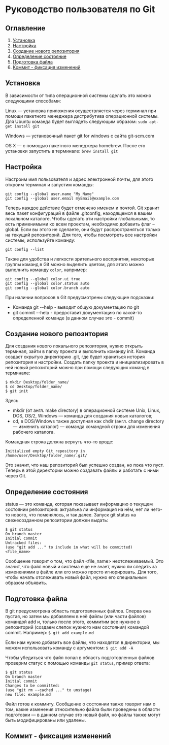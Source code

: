 # Руководство пользователя по Git

## Оглавление

1. [Установка](#установка)
2. [Настройка](#настройка)
3. [Создание нового репозитория](#создание-нового-репозитория)
4. [Определение состояние](#определение-состояния)
5. [Подготовка файла](#подготовка-файла)
6. [Коммит - фиксация изменений](#коммит---фиксация-изменений)

## Установка

В зависимости от типа операционной системы сделать это можно следующими способами:

Linux — установка приложения осуществляется через терминал при помощи пакетного менеджера дистрибутива операционной системы. Для Ubuntu команда будет выглядеть следующим образом: `sudo apt-get install git`

Windows — установочный пакет git for windows с сайта git-scm.com

OS X — с помощью пакетного менеджера homebrew. После его установки запустить в терминале: `brew install git`

## Настройка

Настроим имя пользователя и адрес электронной почты, для этого откроим терминал и запустим команды:
```
git config --global user.name "My Name"
git config --global user.email myEmail@example.com
```
Теперь каждое действие будет отмечено именем и почтой. 
Git хранит весь пакет конфигураций в файле .gitconfig, находящемся в вашем локальном каталоге. Чтобы сделать эти настройки глобальными, то есть применимыми ко всем проектам, необходимо добавить флаг –global. Если вы этого не сделаете, они будут распространяться только на текущий репозиторий.
Для того, чтобы посмотреть все настройки системы, используйте команду: 
```
git config --list
```
Также для удобства и легкости зрительного восприятия, некоторые группы команд в Git можно выделить цветом, для этого можно выполнить команду `color`, например:
```
git config --global color.ui true
git config --global color.status auto
git config --global color.branch auto
```
При наличии вопросов в Git предусмотрены следующие подсказки:

* Команда git --help - выводит общую документацию по git
* git commit --help - предоставит документацию по какой-то определенной команде (в данном случае это - commit)

## Создание нового репозитория

Для создания нового локального репозитория, нужно открыть терминал, зайти в папку проекта и выполнить команду init. Команда создаст скрытую директорию .git, где будет храниться история репозитория и настройки.
Создать папку проекта и инициализировать в ней новый репозиторий можно при помощи следующих команд в терминале:
```
$ mkdir Desktop/folder_name/
$ cd Desktop/folder_name/
$ git init
```
Здесь 
* mkdir (от англ. make directory) в операционной системе Unix, Linux, DOS, OS/2, Windows — команда для создания новых каталогов; 
* cd, в DOS/Windows также доступная как chdir (англ. change directory — изменить каталог) — команда командной строки для изменения рабочего каталога.

Командная строка должна вернуть что-то вроде:
```
Initialized empty Git repository in /home/user/Desktop/folder_name/.git/
```
Это значит, что наш репозиторий был успешно создан, но пока что пуст. Теперь в этой директории можно создавать файлы и работать с ними через Git.

## Определение состояния

status — это команда, которая показывает информацию о текущем состоянии репозитория: актуальна ли информация на нём, нет ли чего-то нового, что поменялось, и так далее. Запуск git status на свежесозданном репозитории должен выдать:
```
$ git status
On branch master
Initial commit
Untracked files:
(use "git add ..." to include in what will be committed)
<file_name>
```
Сообщение говорит о том, что файл <file_name> неотслеживаемый. Это значит, что файл новый и система еще не знает, нужно ли следить за изменениями в файле или его можно просто игнорировать. Для того, чтобы начать отслеживать новый файл, нужно его специальным образом объявить.

## Подготовка файла

В git предусмотрена область подготовленных файлов. Сперва она пустая, но затем мы добавляем в неё файлы (или части файлов) командой add и, только после этого, коммитим все нужное в репозиторий (создаем слепок нужного нам состояния) командой commit.
Например: `$ git add example.md`

Если нам нужно добавить все файлы, что находятся в директории, мы можем использовать команду с аргументом: `$ git add -A`

Чтобы убедиться что файл попал в область подготовленных файлов проверим статус с помощью команды `git status`, пример ответа:
```
$ git status
On branch master
Initial commit
Changes to be committed:
(use "git rm --cached ..." to unstage)
new file: example.md
```
Файл готов к коммиту. Сообщение о состоянии также говорит нам о том, какие изменения относительно файла были проведены в области подготовки — в данном случае это новый файл, но файлы также могут быть модифицированы или удалены.

## Коммит - фиксация изменений